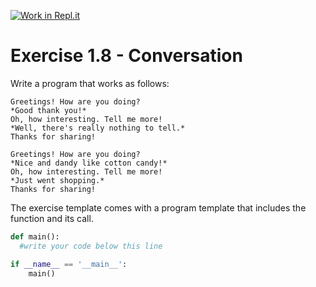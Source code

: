 [![Work in Repl.it](https://classroom.github.com/assets/work-in-replit-14baed9a392b3a25080506f3b7b6d57f295ec2978f6f33ec97e36a161684cbe9.svg)](https://classroom.github.com/online_ide?assignment_repo_id=4522254&assignment_repo_type=AssignmentRepo)
# Exercise 1.8 - Conversation

Write a program that works as follows:

```plaintext
Greetings! How are you doing?
*Good thank you!*
Oh, how interesting. Tell me more!
*Well, there's really nothing to tell.*
Thanks for sharing!
```

```plaintext
Greetings! How are you doing?
*Nice and dandy like cotton candy!*
Oh, how interesting. Tell me more!
*Just went shopping.*
Thanks for sharing!
```

The exercise template comes with a program template that includes the function and its call.

```python
def main():
  #write your code below this line

if __name__ == '__main__':
    main()
```
